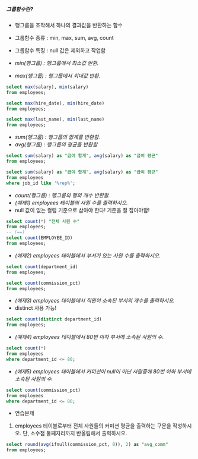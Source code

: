 ##### 그룹함수란?
- 행그룹을 조작해서 하나의 결과값을 반환하는 함수
- 그룹함수 종류 : min, max, sum, avg, count
-  그룹함수 특징 : null 값은 제외하고 작업함

- *min(행그룹) : 행그룹에서 최소값 반환.*
- *max(행그룹) : 행그룹에서 최대값 반환.*
```sql title:MySQL
select max(salary), min(salary)
from employees;

select max(hire_date), min(hire_date)
from employees;

select max(last_name), min(last_name)
from employees;
```

- *sum(행그룹) : 행그룹의 합계를 반환함.*
- *avg(행그룹) : 행그룹의 평균을 반환함*
```sql title:MySQL
select sum(salary) as "급여 합계", avg(salary) as "급여 평균"
from employees;

select sum(salary) as "급여 합계", avg(salary) as "급여 평균"
from employees
where job_id like '%rep%';
```

- *count(행그룹) : 행그룹의 행의 개수 반환함.*
- *(예제1) employees 테이블의 사원 수를 출력하시오.*
- null 값이 없는 컬럼 기준으로 삼아야 한다! 기준을 잘 잡아야함!
```sql title:MySQL
select count(*) "전체 사원 수"
from employees;
-- (==)
select count(EMPLOYEE_ID)
from employees;
```

- *(예제2) employees 테이블에서 부서가 있는 사원 수를 출력하시오.*
```sql title:MySQL
select count(department_id)
from employees;

select count(commission_pct)
from employees;
```

- *(예제3) employees 테이블에서 직원이 소속된 부서의 개수를 출력하시오.*
- distinct 사용 가능!
```sql title:MySQL
select count(distinct department_id)
from employees;
```

- *(예제4) employees 테이블에서 80번 이하 부서에 소속된 사원의 수.*
```sql title:MySQL
select count(*)
from employees
where department_id <= 80;
```

- *(예제5) employees 테이블에서 커미션이 null이 아닌 사람중에 80번 이하 부서에 소속된 사원의 수.*
```sql title:MySQL
select count(commission_pct)
from employees
where department_id <= 80;
```


- 연습문제 
1.  employees 테이블로부터 전체 사원들의 커미션 평균을 출력하는 구문을 작성하시오. 단, 소수점 둘째자리까지 반올림해서 출력하시오.
```sql title:MySQL
select round(avg(ifnull(commission_pct, 0)), 2) as "avg_comm"
from employees;
```